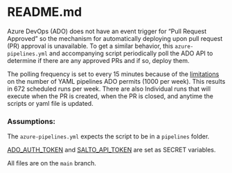 # README.md

Azure DevOps (ADO) does not have an event trigger for “Pull Request Approved” so the mechanism for automatically deploying upon pull request (PR) approval is unavailable.  To get a similar behavior, this `azure-pipelines.yml` and accompanying script periodically poll the ADO API to determine if there are any approved PRs and if so, deploy them.

The polling frequency is set to every 15 minutes because of the [limitations](https://learn.microsoft.com/en-us/azure/devops/pipelines/process/scheduled-triggers?view=azure-devops&tabs=yaml#limits-on-the-number-of-scheduled-runs-in-yaml-pipelines) on the number of YAML pipelines ADO permits (1000 per week).  This results in 672 scheduled runs per week.  There are also Individual runs that will execute when the PR is created, when the PR is closed, and anytime the scripts or yaml file is updated.

### Assumptions:

The `azure-pipelines.yml` expects the script to be in a `pipelines` folder.

[ADO_AUTH_TOKEN](https://learn.microsoft.com/en-us/azure/devops/organizations/accounts/use-personal-access-tokens-to-authenticate?view=azure-devops&tabs=Windows#create-a-pat) and [SALTO_API_TOKEN](https://help.salto.io/en/articles/7245637-salto-cli#h_749fb329f7) are set as SECRET variables.

All files are on the `main` branch.